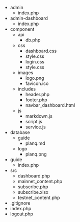 - admin
  - index.php
- admin-dashboard
  - index.php
- component
  - api
    - db.php
  - css
    - dashboard.css
    - style.css
    - login.css
    - style.css
  - images
    - logo.png
    - favicon.ico
  - includes
    - header.php
    - footer.php
    - navbar_dashboard.html
  - js
    - markdown.js
    - script.js
    - service.js
- database
  - guide
    - planq.md
  - logo
    - planq.png
- guide
  - index.php
- src
  - dashboard.php
  - mainnet_content.php
  - subscribe.php
  - subscribe.xlsx
  - testnet_content.php
- .gitignore
- index.php
- logout.php
